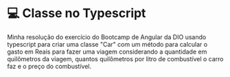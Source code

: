 # 💻 Classe no Typescript

Minha resolução do exercício do Bootcamp de Angular da DIO usando typescript para criar uma classe "Car" com um método para calcular o gasto em Reais para fazer uma viagem considerando a quantidade em quilômetros da viagem, quantos quilômetros por litro de combustível o carro faz e o preço do combustível.
